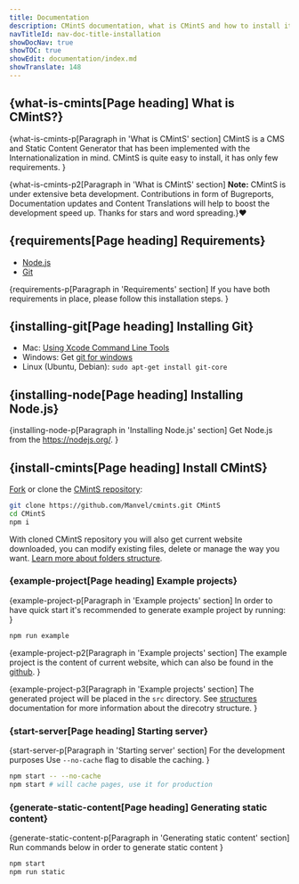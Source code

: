 ```yaml
---
title: Documentation
description: CMintS documentation, what is CMintS and how to install it.
navTitleId: nav-doc-title-installation
showDocNav: true
showTOC: true
showEdit: documentation/index.md
showTranslate: 148
---
```


## {what-is-cmints[Page heading] What is CMintS?}

{what-is-cmints-p[Paragraph in 'What is CMintS' section]
<fix>CMintS</fix> is a CMS and Static Content Generator that has been
implemented with the Internationalization in mind. <fix>CMintS</fix> is quite
easy to install, it has only few requirements.
}

{what-is-cmints-p2[Paragraph in 'What is CMintS' section] <strong>Note:</strong>
<fix>CMintS</fix> is under extensive beta development. Contributions in form of
Bugreports, Documentation updates and Content Translations will help to boost
the development speed up. Thanks for stars and word spreading.}❤️

## {requirements[Page heading] Requirements}

- <a href="https://nodejs.org/en/download/" target="_blank">Node.js</a>
- <a href="https://git-scm.com/" target="_blank">Git</a>

{requirements-p[Paragraph in 'Requirements' section]
If you have both requirements in place, please follow this installation steps.
}

## {installing-git[Page heading] Installing Git}

- Mac: <a href="https://git-scm.com/book/en/v2/Getting-Started-Installing-Git#_installing_on_mac" target="_blank">Using Xcode Command Line
  Tools</a>
- Windows: Get <a href="https://git-scm.com/download/win" target="_blank">git for windows</a>
- Linux (Ubuntu, Debian): `sudo apt-get install git-core`

## {installing-node[Page heading] Installing Node.js}

{installing-node-p[Paragraph in 'Installing Node.js' section]
Get <fix>Node.js</fix> from the <a href="https://nodejs.org" target="_blank">https://nodejs.org/</a>.
}

## {install-cmints[Page heading] Install CMintS}

<a href="https://help.github.com/articles/fork-a-repo/" target="_blank">Fork</a>
or clone the <a href="https://github.com/Manvel/cmints" target="_blank">CMintS
repository</a>:
```bash
git clone https://github.com/Manvel/cmints.git CMintS
cd CMintS
npm i
```

With cloned CMintS repository you will also get current website downloaded, you
can modify existing files, delete or manage the way you want. [Learn more about
folders structure](/documentation/getting-started/structure).

### {example-project[Page heading] Example projects}

{example-project-p[Paragraph in 'Example projects' section]
In order to have quick start it's recommended to generate example project by running:
}
```bash
npm run example
```

{example-project-p2[Paragraph in 'Example projects' section]
The example project is the content of current website, which can also be found
in the <a href="https://github.com/Manvel/cmints-website" target="_blank">github</a>.
}

{example-project-p3[Paragraph in 'Example projects' section]
The generated project will be placed in the `src` directory. See
[structures](/documentation/getting-started/structure) documentation for more
information about the direcotry structure.
}

### {start-server[Page heading] Starting server}

{start-server-p[Paragraph in 'Starting server' section]
For the development purposes Use `--no-cache` flag to disable the caching.
}

```bash
npm start -- --no-cache
npm start # will cache pages, use it for production
```
### {generate-static-content[Page heading] Generating static content}

{generate-static-content-p[Paragraph in 'Generating static content' section]
Run commands below in order to generate static content
}
```bash
npm start
npm run static
```
